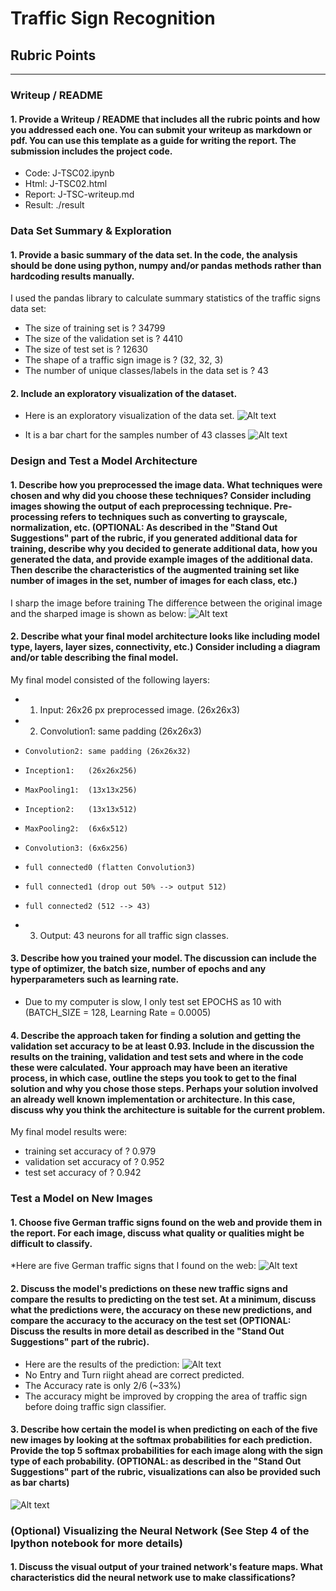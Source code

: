 # **Traffic Sign Recognition** 


## Rubric Points


---
### Writeup / README
#### 1. Provide a Writeup / README that includes all the rubric points and how you addressed each one. You can submit your writeup as markdown or pdf. You can use this template as a guide for writing the report. The submission includes the project code.

* Code:   J-TSC02.ipynb
* Html:   J-TSC02.html
* Report: J-TSC-writeup.md
* Result: ./result

### Data Set Summary & Exploration

#### 1. Provide a basic summary of the data set. In the code, the analysis should be done using python, numpy and/or pandas methods rather than hardcoding results manually.

I used the pandas library to calculate summary statistics of the traffic signs data set:

* The size of training set is ? 34799
* The size of the validation set is ? 4410
* The size of test set is ? 12630
* The shape of a traffic sign image is ? (32, 32, 3)
* The number of unique classes/labels in the data set is ? 43

#### 2. Include an exploratory visualization of the dataset.

* Here is an exploratory visualization of the data set. 
![Alt text](/result/01-SampleDataSet.png "Visualization")

* It is a bar chart for the samples number of 43 classes
![Alt text](/result/02-BarChart.png "Bar Chart")

### Design and Test a Model Architecture

#### 1. Describe how you preprocessed the image data. What techniques were chosen and why did you choose these techniques? Consider including images showing the output of each preprocessing technique. Pre-processing refers to techniques such as converting to grayscale, normalization, etc. (OPTIONAL: As described in the "Stand Out Suggestions" part of the rubric, if you generated additional data for training, describe why you decided to generate additional data, how you generated the data, and provide example images of the additional data. Then describe the characteristics of the augmented training set like number of images in the set, number of images for each class, etc.)

I sharp the image before training
The difference between the original image and the sharped image is shown as below:
![Alt text](/result/03-ProcessedImage.png "PreProcessed Image")


#### 2. Describe what your final model architecture looks like including model type, layers, layer sizes, connectivity, etc.) Consider including a diagram and/or table describing the final model.

My final model consisted of the following layers:
* 1.  Input:        26x26 px preprocessed image.             (26x26x3)
* 2.  Convolution1: same padding (26x26x3)
*     Convolution2: same padding (26x26x32)
*     Inception1:   (26x26x256)
*     MaxPooling1:  (13x13x256)
*     Inception2:   (13x13x512)
*     MaxPooling2:  (6x6x512)
*     Convolution3: (6x6x256)
*     full connected0 (flatten Convolution3)
*     full connected1 (drop out 50% --> output 512)
*     full connected2 (512 --> 43)
* 3.  Output:       43 neurons for all traffic sign classes.

 

#### 3. Describe how you trained your model. The discussion can include the type of optimizer, the batch size, number of epochs and any hyperparameters such as learning rate.

* Due to my computer is slow, I only test set EPOCHS as 10 with (BATCH_SIZE = 128, Learning Rate = 0.0005)

#### 4. Describe the approach taken for finding a solution and getting the validation set accuracy to be at least 0.93. Include in the discussion the results on the training, validation and test sets and where in the code these were calculated. Your approach may have been an iterative process, in which case, outline the steps you took to get to the final solution and why you chose those steps. Perhaps your solution involved an already well known implementation or architecture. In this case, discuss why you think the architecture is suitable for the current problem.

My final model results were:
* training set accuracy of ? 0.979
* validation set accuracy of ? 0.952
* test set accuracy of ? 0.942


### Test a Model on New Images

#### 1. Choose five German traffic signs found on the web and provide them in the report. For each image, discuss what quality or qualities might be difficult to classify.

*Here are five German traffic signs that I found on the web:
![Alt text](/result/04-NetPic.png "Six German traffic signs found on the web")


#### 2. Discuss the model's predictions on these new traffic signs and compare the results to predicting on the test set. At a minimum, discuss what the predictions were, the accuracy on these new predictions, and compare the accuracy to the accuracy on the test set (OPTIONAL: Discuss the results in more detail as described in the "Stand Out Suggestions" part of the rubric).

* Here are the results of the prediction:
![Alt text](/result/05-PredictResult.png "Prediction result for traffic signs found on the web")
* No Entry and Turn riight ahead are correct predicted.
* The Accuracy rate is only 2/6 (~33%)
* The accuracy might be improved by cropping the area of traffic sign before doing traffic sign classifier. 

#### 3. Describe how certain the model is when predicting on each of the five new images by looking at the softmax probabilities for each prediction. Provide the top 5 softmax probabilities for each image along with the sign type of each probability. (OPTIONAL: as described in the "Stand Out Suggestions" part of the rubric, visualizations can also be provided such as bar charts)

![Alt text](/result/06-Top5.png "Top 5 probabilities for each image")

### (Optional) Visualizing the Neural Network (See Step 4 of the Ipython notebook for more details)
#### 1. Discuss the visual output of your trained network's feature maps. What characteristics did the neural network use to make classifications?


